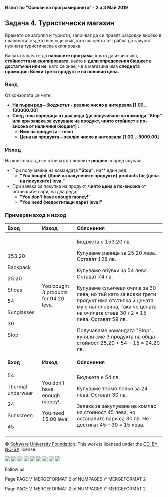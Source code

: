 ﻿
**Изпит по "Основи на програмирането" - 2 и 3 Май 2019**
## **Задача 4. Туристически магазин**
Времето се затопля и туристи, започват да си правят разходки високо в планината, където все още сняг, като за целта те трябва да закупят нужната туристическа екипировка.

Вашата задача е да **напишете програма**, която да изчислява, **стойността на екипировката**, както и **дали определения бюджет е достатъчен или не**, като се знае, че в магазина има **следната промоция: Всеки трети продукт е на половин цена.**
### **Вход**
От конзолата се чете:

- **На първи ред – бюджетът - реално число в интервала [1.00… 100000.00]**
- **След това поредица от два реда (до получаване на команда "Stop" или при заявка за купуване на продукт, чиято стойност е по-висока от наличния бюджет) :**
  - **Име на продукта – текст**
  - **Цена на продукта – реално число в интервала [1.00… 5000.00]**
### **Изход**
На конзолата да се отпечатат следните **редове** според случая:

- При получаване на командата **"Stop"**, на** един ред:
  - **"You bought {брой на закупените продукти} products for {цена на покупките} leva."**
- При заявка за покупка на продукт, **чиято цена е по-висока** от останалите пари, на два реда:
  - **"You don't have enough money!"**
  - **"You need {недостигащи пари} leva!"**
### **Примерен вход и изход**

|**Вход**|**Изход**|**Обяснения**|
| :- | :- | :- |
|<p>153.20</p><p>Backpack</p><p>25.20</p><p>Shoes</p><p>54</p><p>Sunglasses</p><p>30</p><p>Stop</p>|You bought 3 products for 94.20 leva.|<p>Бюджета е 153.20 лв.</p><p>Купуваме раница за 25.20 лева. Остават 128 лв.</p><p>Купуваме обувки за 54 лева. Остават 74 лв.</p><p>Купуваме слънчеви очила за 30 лева, но тъй като за всеки трети продукт има отстъпка и цената му е наполовина, така че цената на очилата става 30 / 2 = 15 лева. Остават 59 лв.</p><p>Получаваме командата "Stop", купили сме 3 продукта на обща стойност 25.20 + 54 + 15 = 94.20 лв.</p>|
|**Вход**|**Изход**|**Обяснения**|
|<p>54</p><p>Thermal underwear</p><p>24</p><p>Sunscreen</p><p>45</p>|<p>You don't have enough money!</p><p>You need 15.00 leva!</p>|<p>Бюджета е 54 лв.</p><p>Купуваме термо бельо за 24 лева. Остават 30 лв.</p><p>Заявка за закупуване на компас на стойност 45 лева, но останалите пари са 30 лв. Не достигат 45 – 30 = 15 лева.</p>|


© [Software University Foundation](http://softuni.foundation/). This work is licensed under the [CC-BY-NC-SA](http://creativecommons.org/licenses/by-nc-sa/4.0/) license.

![](04.%20Tourist%20Shop.003.png)   ![](04.%20Tourist%20Shop.003.png)   ![](04.%20Tourist%20Shop.003.png)   ![](04.%20Tourist%20Shop.003.png)   ![](04.%20Tourist%20Shop.003.png)   ![](04.%20Tourist%20Shop.003.png)   ![](04.%20Tourist%20Shop.004.png)   ![](04.%20Tourist%20Shop.003.png)   ![](04.%20Tourist%20Shop.003.png)

Follow us:

Page  PAGE   \\* MERGEFORMAT 2 of  NUMPAGES   \\* MERGEFORMAT 2

Page  PAGE   \\* MERGEFORMAT 2 of  NUMPAGES   \\* MERGEFORMAT 2
